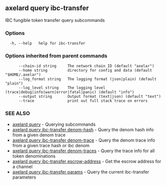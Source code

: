 ## axelard query ibc-transfer

IBC fungible token transfer query subcommands

### Options

```
  -h, --help   help for ibc-transfer
```

### Options inherited from parent commands

```
      --chain-id string     The network chain ID (default "axelar")
      --home string         directory for config and data (default "$HOME/.axelar")
      --log_format string   The logging format (json|plain) (default "plain")
      --log_level string    The logging level (trace|debug|info|warn|error|fatal|panic) (default "info")
      --output string       Output format (text|json) (default "text")
      --trace               print out full stack trace on errors
```

### SEE ALSO

- [axelard query](/cli-docs/v0_31_2/axelard_query) - Querying subcommands
- [axelard query ibc-transfer denom-hash](/cli-docs/v0_31_2/axelard_query_ibc-transfer_denom-hash) - Query the denom hash info from a given denom trace
- [axelard query ibc-transfer denom-trace](/cli-docs/v0_31_2/axelard_query_ibc-transfer_denom-trace) - Query the denom trace info from a given trace hash or ibc denom
- [axelard query ibc-transfer denom-traces](/cli-docs/v0_31_2/axelard_query_ibc-transfer_denom-traces) - Query the trace info for all token denominations
- [axelard query ibc-transfer escrow-address](/cli-docs/v0_31_2/axelard_query_ibc-transfer_escrow-address) - Get the escrow address for a channel
- [axelard query ibc-transfer params](/cli-docs/v0_31_2/axelard_query_ibc-transfer_params) - Query the current ibc-transfer parameters
